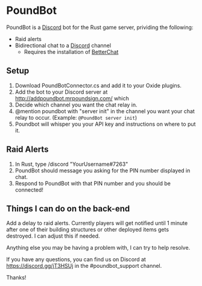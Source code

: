 # PoundBot

PoundBot is a [Discord](https://discord.gg/) bot for the Rust game server, prividing the following:

* Raid alerts
* Bidirectional chat to a [Discord](https://discord.gg/) channel
  * Requires the installation of [BetterChat](https://umod.org/plugins/better-chat)

## Setup
1. Download PoundBotConnector.cs and add it to your Oxide plugins.
2. Add the bot to your Discord server at http://addpoundbot.mrpoundsign.com/
which 
3. Decide which channel you want the chat relay in. 
4. @mention poundbot with "server init" in the channel you want your chat relay to occur. (Example: ```@PoundBot server init```)
5. Poundbot will whisper you your API key and instructions on where to put it.

## Raid Alerts
1. In Rust, type /discord "YourUsername#7263"
2. PoundBot should message you asking for the PIN number displayed in chat.
3. Respond to PoundBot with that PIN number and you should be connected!

## Things I can do on the back-end
Add a delay to raid alerts. Currently players will get notified until 1 minute after one of their building structures or other deployed items gets destroyed. I can adjust this if needed.

Anything else you may be having a problem with, I can try to help resolve.

If you have any questions, you can find us on Discord at https://discord.gg/jT3HSUj in the #poundbot_support channel.

Thanks!